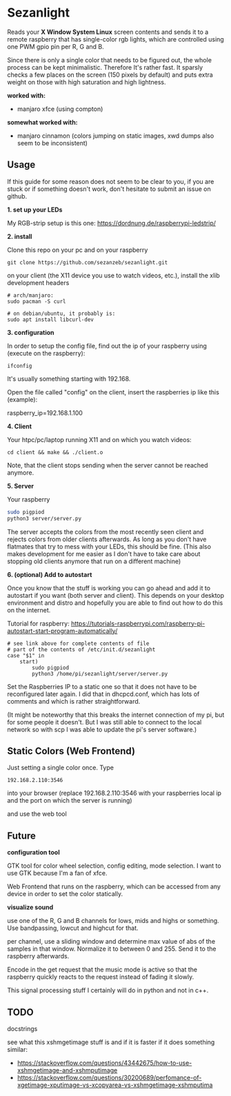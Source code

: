 # Sezanlight

Reads your **X Window System Linux** screen contents and sends it to a remote raspberry that has single-color
rgb lights, which are controlled using one PWM gpio pin per R, G and B.

Since there is only a single color that needs to be figured out, the whole process can be kept minimalistic.
Therefore It's rather fast. It sparsly checks a few places on the screen (150 pixels by default) and puts
extra weight on those with high saturation and high lightness.

**worked with:**
- manjaro xfce (using compton)

**somewhat worked with:**
- manjaro cinnamon (colors jumping on static images, xwd dumps also seem to be inconsistent)

## Usage

If this guide for some reason does not seem to be clear to you, if you are stuck or if something doesn't work,
don't hesitate to submit an issue on github.

**1. set up your LEDs**

My RGB-strip setup is this one: https://dordnung.de/raspberrypi-ledstrip/

**2. install**

Clone this repo on your pc and on your raspberry

```
git clone https://github.com/sezanzeb/sezanlight.git
```

on your client (the X11 device you use to watch videos, etc.), install the xlib development headers

```
# arch/manjaro:
sudo pacman -S curl
```
```
# on debian/ubuntu, it probably is:
sudo apt install libcurl-dev
```

**3. configuration**

In order to setup the config file, find out the ip of your raspberry using (execute on the raspberry):

```
ifconfig
```

It's usually something starting with 192.168.

Open the file called "config" on the client, insert the raspberries ip like this (example):

raspberry_ip=192.168.1.100

**4. Client**

Your htpc/pc/laptop running X11 and on which you watch videos:

```
cd client && make && ./client.o
```

Note, that the client stops sending when the server cannot be reached anymore.

**5. Server**

Your raspberry

```bash
sudo pigpiod
python3 server/server.py
```

The server accepts the colors from the most recently seen client and rejects colors
from older clients afterwards. As long as you don't have flatmates that try to mess with your
LEDs, this should be fine. (This also makes development for me easier as I don't have to take
care about stopping old clients anymore that run on a different machine)

**6. (optional) Add to autostart**

Once you know that the stuff is working you can go ahead and add it to autostart
if you want (both server and client). This depends on your desktop environment and
distro and hopefully you are able to find out how to do this on the internet.

Tutorial for raspberry: https://tutorials-raspberrypi.com/raspberry-pi-autostart-start-program-automatically/

```
# see link above for complete contents of file
# part of the contents of /etc/init.d/sezanlight
case "$1" in
    start)
        sudo pigpiod
        python3 /home/pi/sezanlight/server/server.py
```

Set the Raspberries IP to a static one so that it does not have to be reconfigured
later again. I did that in dhcpcd.conf, which has lots of comments and which is rather
straightforward.

(It might be noteworthy that this breaks the internet connection of my pi,
but for some people it doesn't. But I was still able to connect to the local network so with scp I was able to update the pi's server software.)

## Static Colors (Web Frontend)

Just setting a single color once. Type

```
192.168.2.110:3546
```

into your browser (replace 192.168.2.110:3546 with your raspberries local ip and the port on which the server is running)

and use the web tool

## Future

**configuration tool**

GTK tool for color wheel selection, config editing, mode selection. I want to use GTK because I'm a fan of xfce.

Web Frontend that runs on the raspberry, which can be accessed from any device in order to set the color statically.

**visualize sound**

use one of the R, G and B channels for lows, mids and highs or something. Use bandpassing, lowcut and highcut for that.

per channel, use a sliding window and determine max value of abs of the samples in that window. Normalize it to
between 0 and 255. Send it to the raspberry afterwards.

Encode in the get request that the music mode is active so that the raspberry quickly reacts to the request instead of
fading it slowly.

This signal processing stuff I certainly will do in python and not in c++.

## TODO

docstrings

see what this xshmgetimage stuff is and if it is faster if it does something similar:
- https://stackoverflow.com/questions/43442675/how-to-use-xshmgetimage-and-xshmputimage 
- https://stackoverflow.com/questions/30200689/perfomance-of-xgetimage-xputimage-vs-xcopyarea-vs-xshmgetimage-xshmputima